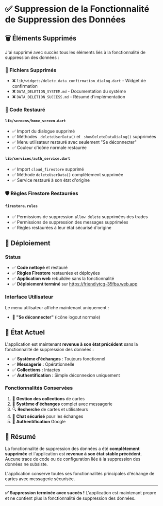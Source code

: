 # ✅ Suppression de la Fonctionnalité de Suppression des Données

## 🗑️ Éléments Supprimés

J'ai supprimé avec succès tous les éléments liés à la fonctionnalité de suppression des données :

### 📁 Fichiers Supprimés
- ❌ `lib/widgets/delete_data_confirmation_dialog.dart` - Widget de confirmation
- ❌ `DATA_DELETION_SYSTEM.md` - Documentation du système
- ❌ `DATA_DELETION_SUCCESS.md` - Résumé d'implémentation

### 🔧 Code Restauré

#### `lib/screens/home_screen.dart`
- ✅ Import du dialogue supprimé
- ✅ Méthodes `_deleteUserData()` et `_showDeleteDataDialog()` supprimées
- ✅ Menu utilisateur restauré avec seulement "Se déconnecter"
- ✅ Couleur d'icône normale restaurée

#### `lib/services/auth_service.dart`
- ✅ Import `cloud_firestore` supprimé
- ✅ Méthode `deleteUserData()` complètement supprimée
- ✅ Service restauré à son état d'origine

### 🛡️ Règles Firestore Restaurées

#### `firestore.rules`
- ✅ Permissions de suppression `allow delete` supprimées des trades
- ✅ Permissions de suppression des messages supprimées
- ✅ Règles restaurées à leur état sécurisé d'origine

## 🚀 Déploiement

### Status
- ✅ **Code nettoyé** et restauré
- ✅ **Règles Firestore** restaurées et déployées
- ✅ **Application web** rebuildée sans la fonctionnalité
- ✅ **Déploiement terminé** sur https://friendlytcg-35fba.web.app

### Interface Utilisateur
Le menu utilisateur affiche maintenant uniquement :
- 🔵 **"Se déconnecter"** (icône logout normale)

## 🎯 État Actuel

L'application est maintenant **revenue à son état précédent** sans la fonctionnalité de suppression des données :

- ✅ **Système d'échanges** : Toujours fonctionnel
- ✅ **Messagerie** : Opérationnelle
- ✅ **Collections** : Intactes
- ✅ **Authentification** : Simple déconnexion uniquement

### Fonctionnalités Conservées
1. 🎴 **Gestion des collections** de cartes
2. 🔄 **Système d'échanges** complet avec messagerie
3. 🔍 **Recherche** de cartes et utilisateurs
4. 💬 **Chat sécurisé** pour les échanges
5. 🔐 **Authentification** Google

## 📝 Résumé

La fonctionnalité de suppression des données a été **complètement supprimée** et l'application est **revenue à son état stable précédent**. Aucune trace de code ou de configuration liée à la suppression des données ne subsiste.

L'application conserve toutes ses fonctionnalités principales d'échange de cartes avec messagerie sécurisée.

---

**✅ Suppression terminée avec succès !** L'application est maintenant propre et ne contient plus la fonctionnalité de suppression des données.
